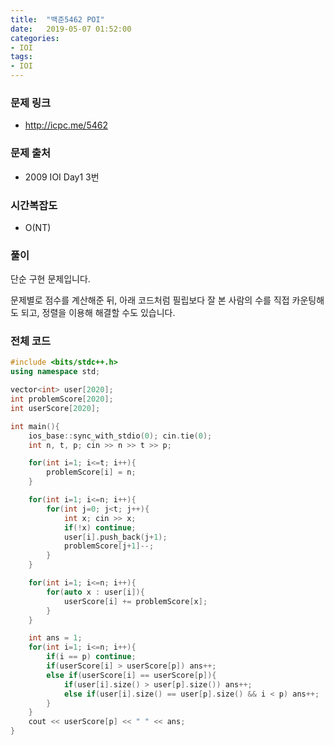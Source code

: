 ```yaml
---
title:  "백준5462 POI"
date:   2019-05-07 01:52:00
categories:
- IOI
tags:
- IOI
---
```


### 문제 링크
* http://icpc.me/5462

### 문제 출처
* 2009 IOI Day1 3번

### 시간복잡도
* O(NT)

### 풀이
단순 구현 문제입니다.

문제별로 점수를 계산해준 뒤, 아래 코드처럼 필립보다 잘 본 사람의 수를 직접 카운팅해도 되고, 정렬을 이용해 해결할 수도 있습니다.

### 전체 코드
```cpp
#include <bits/stdc++.h>
using namespace std;

vector<int> user[2020];
int problemScore[2020];
int userScore[2020];

int main(){
	ios_base::sync_with_stdio(0); cin.tie(0);
	int n, t, p; cin >> n >> t >> p;

	for(int i=1; i<=t; i++){
		problemScore[i] = n;
	}

	for(int i=1; i<=n; i++){
		for(int j=0; j<t; j++){
			int x; cin >> x;
			if(!x) continue;
			user[i].push_back(j+1);
			problemScore[j+1]--;
		}
	}

	for(int i=1; i<=n; i++){
		for(auto x : user[i]){
			userScore[i] += problemScore[x];
		}
	}

	int ans = 1;
	for(int i=1; i<=n; i++){
		if(i == p) continue;
		if(userScore[i] > userScore[p]) ans++;
		else if(userScore[i] == userScore[p]){
			if(user[i].size() > user[p].size()) ans++;
			else if(user[i].size() == user[p].size() && i < p) ans++;
		}
	}
	cout << userScore[p] << " " << ans;
}
```
